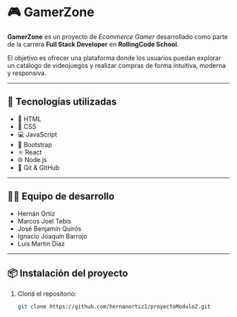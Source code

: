# 🎮 GamerZone

**GamerZone** es un proyecto de _Ecommerce Gamer_ desarrollado como parte de la carrera **Full Stack Developer** en **RollingCode School**.

El objetivo es ofrecer una plataforma donde los usuarios puedan explorar un catálogo de videojuegos y realizar compras de forma intuitiva, moderna y responsiva.

---

## 🚀 Tecnologías utilizadas

- 🧱 HTML  
- 🎨 CSS  
- 💻 JavaScript  
- 🎯 Bootstrap  
- ⚛️ React  
- 🌐 Node.js  
- 🧰 Git & GitHub  

---

## 👨‍💻 Equipo de desarrollo

- Hernán Ortiz  
- Marcos Joel Tebis  
- José Benjamín Quirós  
- Ignacio Joaquín Barrojo  
- Luis Martín Díaz  

---

## 📦 Instalación del proyecto

1. Cloná el repositorio:
   ```bash
   git clone https://github.com/hernanortiz1/proyectoModulo2.git
